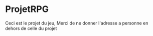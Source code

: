 # ProjetRPG
Ceci est le projet du jeu, Merci de ne donner l'adresse a personne en dehors de celle du projet
